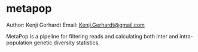 # metapop
Author: Kenji Gerhardt
Email: Kenji.Gerhardt@gmail.com


MetaPop is a pipeline for filtering reads and calculating both inter and intra-population genetic diversity statistics.

